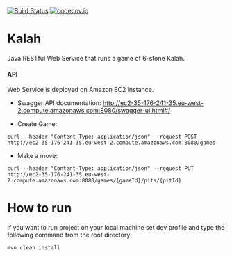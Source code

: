 [![Build Status](https://travis-ci.org/giova333/kalah-game.svg?branch=master)](https://travis-ci.org/giova333/kalah-game)
[![codecov.io](https://codecov.io/gh/giova333/kalah-game/branch/master/graphs/badge.svg?branch=master)](https://codecov.io/github/giova333/kalah-game?branch=master)

# Kalah
Java RESTful Web Service that runs a game of 6-stone Kalah.

#### API

Web Service is deployed on Amazon EC2 instance.

- Swagger API documentation: http://ec2-35-176-241-35.eu-west-2.compute.amazonaws.com:8080/swagger-ui.html#/

- Create Game: 

```
curl --header "Content-Type: application/json" --request POST http://ec2-35-176-241-35.eu-west-2.compute.amazonaws.com:8080/games
```

- Make a move:
```
curl --header "Content-Type: application/json" --request PUT http://ec2-35-176-241-35.eu-west-2.compute.amazonaws.com:8080/games/{gameId}/pits/{pitId}
```

# How to run
If you want to run project on your local machine set dev profile and type the following command from the root directory:

```
mvn clean install
```